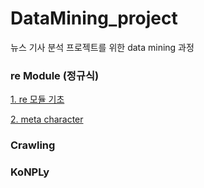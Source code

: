 # DataMining_project

뉴스 기사 분석 프로젝트를 위한 data mining 과정

### re Module (정규식)

[1. re 모듈 기초](https://github.com/Cho-Jh98/DataMining_project/blob/master/DataMining_reModule.md)

[2. meta character](https://github.com/Cho-Jh98/DataMining_project/blob/master/Datamining_MetaCharacter.md)


### Crawling

### KoNPLy

